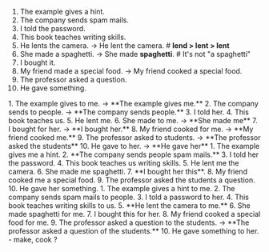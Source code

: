 1. The example gives a hint.
2. The company sends spam mails.
3. I told the password.
4. This book teaches writing skills.
5. He lents the camera.
-> He lent the camera. # **lend > lent > lent**
6. She made a spaghetti.
-> She made **spaghetti**. # It's not "a spaghetti"
7. I bought it.
8. My friend made a special food.
-> My friend cooked a special food.
9. The professor asked a question.
10. He gave something.
</hr>
1. The example gives to me.
-> **The example gives me.**
2. The company sends to people.
-> **The company sends people.**
3. I told her.
4. This book teaches us.
5. He lent me.
6. She made to me.
-> **She made me**
7. I bought for her.
-> **I bought her.**
8. My friend cooked for me.
-> **My friend cooked me.**
9. The professor asked to students.
-> **The professor asked the students**
10. He gave to her.
-> **He gave her**
</hr>
1. The example gives me a hint.
2. **The company sends people spam mails.**
3. I told her the password.
4. This book teaches us writing skills.
5. He lent me the camera.
6. She made me spaghetti.
7. **I bought her this**.
8. My friend cooked me a special food.
9. The professor asked the students a question.
10. He gave her something.
</hr>
1. The example gives a hint to me.
2. The company sends spam mails to people.
3. I told a password to her.
4. This book teaches writing skills to us.
5. **He lent the camera to me.**
6. She made spaghetti for me.
7. I bought this for her.
8. My friend cooked a special food for me.
9. The professor asked a question to the students.
-> **The professor asked a question of the students.**
10. He gave something to her.
</hr>
- make, cook ?
